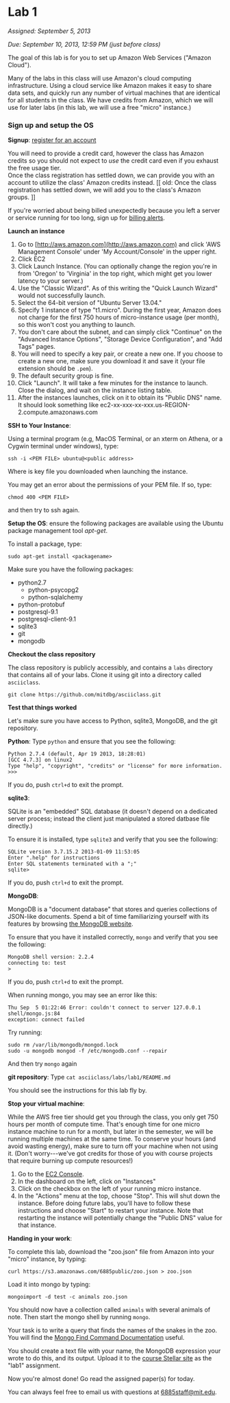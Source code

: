 # Lab 1

*Assigned: September 5, 2013*

*Due: September 10, 2013, 12:59 PM (just before class)*

The goal of this lab is for you to set up Amazon Web Services ("Amazon
Cloud").

Many of the labs in this class will use Amazon's cloud computing
infrastructure.  Using a cloud service like Amazon makes it easy to
share data sets, and quickly run any number of virtual machines that are
identical for all students in the class.  We have credits from Amazon,
which we will use for later labs (in this lab, we will use a free
"micro" instance.)

### Sign up and setup the OS

**Signup**: [register for an account](https://aws-portal.amazon.com/gp/aws/developer/registration/index.html)

You will need to provide a credit card, however the class has Amazon credits so
you should not expect to _use_ the credit card even if you exhaust the free usage tier.  
Once the class registration has settled down, we can provide you with an account to utilize the class' Amazon credits instead. 
[[ old: Once the class registration has settled down, we will add you to the class's Amazon groups. ]]

If you're worried about being billed unexpectedly because you left a server or service running for too long, sign up for [billing alerts](https://portal.aws.amazon.com/gp/aws/developer/account?ie=UTF8&action=billing-alerts&sc_icampaign=welcome_email_2&sc_icontent=billing_alerts_link&sc_iplace=welcome_email_2&sc_idetail=aws_resources).

**Launch an instance**

1. Go to [http://aws.amazon.com](http://aws.amazon.com) and click 'AWS Management Console' under 'My Account/Console' 
in the upper right.  
1. Click EC2
1. Click Launch Instance.  (You can optionally change the region you're in from 'Oregon' to 'Virginia' in the top right, which might get you lower latency to your server.)
1. Use the "Classic Wizard". As of this writing the "Quick Launch Wizard" would not successfully launch.
1. Select the 64-bit version of "Ubuntu Server 13.04."
1. Specify 1 instance of type "t1.micro". During the first year, Amazon does not charge for the first 750 hours of micro-instance usage (per month), so this won't cost you anything to launch.
1. You don't care about the subnet, and can simply click "Continue" on the "Advanced Instance Options", "Storage Device Configuration", and "Add Tags" pages.
1. You will need to specify a key pair, or create a new one.  If you choose to create a new one, make sure you download it and save it (your file extension should be `.pem`).
1. The default security group is fine.
1. Click "Launch".  It will take a few minutes for the instance to launch.  Close the dialog, and wait on the instance listing table.
1. After the instances launches, click on it to obtain its "Public DNS" name.  It should look something like ec2-xx-xxx-xx-xxx.us-REGION-2.compute.amazonaws.com

**SSH to Your Instance**: 

Using a terminal program (e.g, MacOS Terminal, or an xterm on Athena, or a Cygwin terminal under windows), type:

    ssh -i <PEM FILE> ubuntu@<public address>

Where <PEM FILE> is key file you downloaded when launching the instance.

You may get an error about the permissions of your PEM file.  If so, type:

    chmod 400 <PEM FILE>

and then try to ssh again.

**Setup the OS**: ensure the following packages are available using the Ubuntu package management tool _apt-get_.  

To install a package, type:

    sudo apt-get install <packagename>

Make sure you have the following packages:

* python2.7
  * python-psycopg2
  * python-sqlalchemy
* python-protobuf
* postgresql-9.1
* postgresql-client-9.1
* sqlite3
* git
* mongodb



**Checkout the class repository**

The class repository is publicly accessibly, and contains a `labs`
directory that contains all of your labs.  Clone it using git into a
directory called `asciiclass`.

    git clone https://github.com/mitdbg/asciiclass.git

**Test that things worked**

Let's make sure you have access to Python, sqlite3, MongoDB, and the git repository.

**Python**: Type `python` and ensure that you see the following:

    Python 2.7.4 (default, Apr 19 2013, 18:28:01) 
    [GCC 4.7.3] on linux2
    Type "help", "copyright", "credits" or "license" for more information.
    >>> 

If you do, push `ctrl+d` to exit the prompt.

**sqlite3**: 

SQLite is an "embedded" SQL database (it doesn't depend on a dedicated server process;  instead the client just manipulated a stored
datbase file directly.)

To ensure it is installed, type `sqlite3` and verify that you see the following:

    SQLite version 3.7.15.2 2013-01-09 11:53:05
    Enter ".help" for instructions
    Enter SQL statements terminated with a ";"
    sqlite>

If you do, push `ctrl+d` to exit the prompt.

**MongoDB**:

MongoDB is a "document database" that stores and queries collections
of JSON-like documents.  Spend a bit of time familiarizing yourself
with its features by browsing [the MongoDB
website](http://www.mongodb.org).

To ensure that you have it installed correctly, `mongo` and verify that you see the following:

    MongoDB shell version: 2.2.4
    connecting to: test
    > 

If you do, push `ctrl+d` to exit the prompt.

When running mongo, you may see an error like this:

    Thu Sep  5 01:22:46 Error: couldn't connect to server 127.0.0.1 shell/mongo.js:84
    exception: connect failed

Try running:

    sudo rm /var/lib/mongodb/mongod.lock
    sudo -u mongodb mongod -f /etc/mongodb.conf --repair

And then try `mongo` again

**git repository**: Type `cat asciiclass/labs/lab1/README.md`

You should see the instructions for this lab fly by.

**Stop your virtual machine**: 

While the AWS free tier should get you through the class, you only get
750 hours per month of compute time.  That's enough time for one micro
instance machine to run for a month, but later in the semester, we
will be running multiple machines at the same time.  To conserve your
hours (and avoid wasting energy), make sure to turn off your machine
when not using it.  (Don't worry---we've got credits for those of you
with course projects that require burning up compute resources!)

1. Go to the [EC2 Console](https://console.aws.amazon.com/ec2/v2/home?region=us-west-2).
1. In the dashboard on the left, click on "Instances"
1. Click on the checkbox on the left of your running micro instance.
1. In the "Actions" menu at the top, choose "Stop".  This will shut down the instance.  Before doing future labs, you'll have to follow these instructions and choose "Start" to restart your instance.  Note that restarting the instance will potentially change the "Public DNS" value for that instance.

**Handing in your work**:

To complete this lab, download the "zoo.json" file from Amazon into your "micro" instance, by typing:

    curl https://s3.amazonaws.com/6885public/zoo.json > zoo.json

Load it into mongo by typing:

    mongoimport -d test -c animals zoo.json

You should now have a collection called `animals` with several animals of note.  Then start the mongo shell by running `mongo`.

Your task is to write a query that finds the names of the snakes in the zoo.  You will find the [Mongo Find Command Documentation](http://docs.mongodb.org/manual/reference/method/db.collection.find/#db.collection.find) useful.

You should create a text file with your name, the MongoDB expression your wrote to do this, and its output.  Upload it to the [course Stellar site](http://stellar.mit.edu/S/course/6/fa13/6.885/) as the "lab1" assignment.

Now you're almost done!  Go read the assigned paper(s) for today.

You can always feel free to email us with questions at [6885staff@mit.edu](mailto:6885staff@mit.edu).
